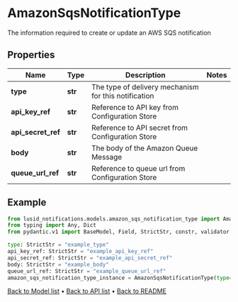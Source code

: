 # AmazonSqsNotificationType

The information required to create or update an AWS SQS notification
## Properties
Name | Type | Description | Notes
------------ | ------------- | ------------- | -------------
**type** | **str** | The type of delivery mechanism for this notification | 
**api_key_ref** | **str** | Reference to API key from Configuration Store | 
**api_secret_ref** | **str** | Reference to API secret from Configuration Store | 
**body** | **str** | The body of the Amazon Queue Message | 
**queue_url_ref** | **str** | Reference to queue url from Configuration Store | 
## Example

```python
from lusid_notifications.models.amazon_sqs_notification_type import AmazonSqsNotificationType
from typing import Any, Dict
from pydantic.v1 import BaseModel, Field, StrictStr, constr, validator

type: StrictStr = "example_type"
api_key_ref: StrictStr = "example_api_key_ref"
api_secret_ref: StrictStr = "example_api_secret_ref"
body: StrictStr = "example_body"
queue_url_ref: StrictStr = "example_queue_url_ref"
amazon_sqs_notification_type_instance = AmazonSqsNotificationType(type=type, api_key_ref=api_key_ref, api_secret_ref=api_secret_ref, body=body, queue_url_ref=queue_url_ref)

```

[Back to Model list](../README.md#documentation-for-models) &#8226; [Back to API list](../README.md#documentation-for-api-endpoints) &#8226; [Back to README](../README.md)

